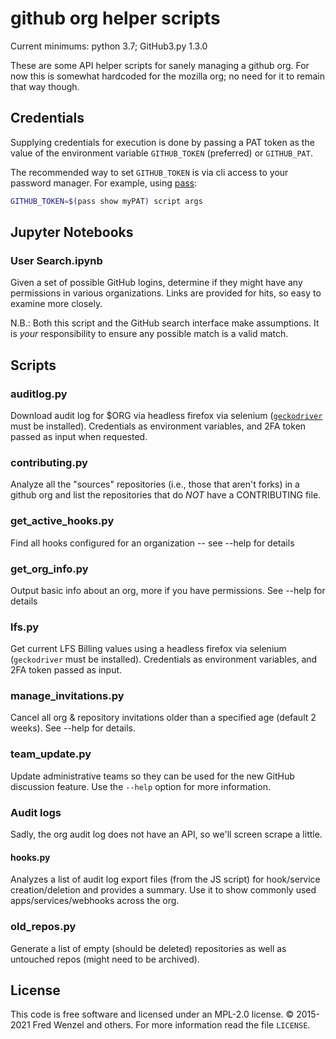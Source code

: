 # github org helper scripts

Current minimums: python 3.7; GitHub3.py 1.3.0

These are some API helper scripts for sanely managing a github org. For now this is somewhat hardcoded for the mozilla org; no need for it to remain that way though.

## Credentials

Supplying credentials for execution is done by passing a PAT token as the value
of the environment variable `GITHUB_TOKEN` (preferred) or `GITHUB_PAT`.

The recommended way to set `GITHUB_TOKEN` is via cli access to your password
manager. For example, using [pass][pass]:
```bash
GITHUB_TOKEN=$(pass show myPAT) script args
```
[pass]: https://www.passwordstore.org/

## Jupyter Notebooks
### User Search.ipynb
Given a set of possible GitHub logins, determine if they might have any
permissions in various organizations. Links are provided for hits, so easy to
examine more closely.

N.B.: Both this script and the GitHub search interface make assumptions. It is
*your* responsibility to ensure any possible match is a valid match.

## Scripts
### auditlog.py
Download audit log for $ORG via headless firefox via selenium
([``geckodriver``][gd_url] must be installed). Credentials as environment
variables, and 2FA token passed as input when requested.

### contributing.py
Analyze all the "sources" repositories (i.e., those that aren't forks) in a github org and list the repositories that do *NOT* have a CONTRIBUTING file.

### get_active_hooks.py
Find all hooks configured for an organization -- see --help for details

### get_org_info.py
Output basic info about an org, more if you have permissions. See --help for details

### lfs.py
Get current LFS Billing values using a headless firefox via selenium
(``geckodriver`` must be installed). Credentials as environment
variables, and 2FA token passed as input.

### manage_invitations.py
Cancel all org & repository invitations older than a specified age (default 2
weeks). See --help for details.

### team_update.py
Update administrative teams so they can be used for the new GitHub discussion
feature. Use the ``--help`` option for more information.

### Audit logs
Sadly, the org audit log does not have an API, so we'll screen scrape a little.

#### hooks.py
Analyzes a list of audit log export files (from the JS script) for hook/service creation/deletion and provides a summary. Use it to show commonly used apps/services/webhooks across the org.

### old_repos.py
Generate a list of empty (should be deleted) repositories as well as untouched repos (might need to be archived).

## License
This code is free software and licensed under an MPL-2.0 license. &copy; 2015-2021 Fred Wenzel and others. For more information read the file ``LICENSE``.

[gd_url]: https://github.com/mozilla/geckodriver/releases
